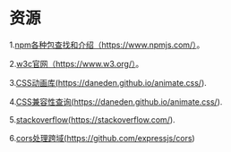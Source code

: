 # 资源

1.<a href="https://www.npmjs.com" target="_blank">npm各种包查找和介绍（https://www.npmjs.com/）</a>。  

2.<a href="https://www.w3.org/" target="_blank">w3c官网（https://www.w3.org/）</a>。

3.<a href="https://daneden.github.io/animate.css/" target="_blank">CSS动画库(https://daneden.github.io/animate.css/)</a>.

4.<a href="http://caniuse.com/" target="_blank">CSS兼容性查询(https://daneden.github.io/animate.css/)</a>.

5.<a href="https://stackoverflow.com/" target="_blank">stackoverflow(https://stackoverflow.com/)</a>.

6.<a href="https://github.com/expressjs/cors">cors处理跨域(https://github.com/expressjs/cors)</a>